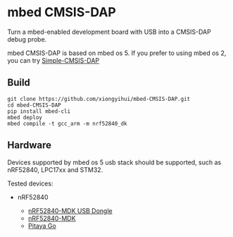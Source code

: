 mbed CMSIS-DAP
==============

Turn a mbed-enabled development board with USB into a CMSIS-DAP debug probe.

mbed CMSIS-DAP is based on mbed os 5. If you prefer to using mbed os 2, you can try [Simple-CMSIS-DAP](https://os.mbed.com/users/va009039/code/Simple-CMSIS-DAP/)


## Build
```
git clone https://github.com/xiongyihui/mbed-CMSIS-DAP.git
cd mbed-CMSIS-DAP
pip install mbed-cli
mbed deploy
mbed compile -t gcc_arm -m nrf52840_dk
```

## Hardware
Devices supported by mbed os 5 usb stack should be supported, such as nRF52840, LPC17xx and STM32.

Tested devices:

+   nRF52840

    + [nRF52840-MDK USB Dongle](https://wiki.makerdiary.com/nrf52840-mdk-usb-dongle/)
    + [nRF52840-MDK ](https://wiki.makerdiary.com/nrf52840-mdk/)
    + [Pitaya Go](https://wiki.makerdiary.com/pitaya-go/)

